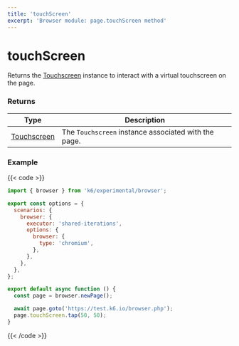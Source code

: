 ```yaml
---
title: 'touchScreen'
excerpt: 'Browser module: page.touchScreen method'
---
```


# touchScreen

Returns the [Touchscreen](https://grafana.com/docs/k6/<K6_VERSION>/javascript-api/k6-experimental/browser/touchscreen/) instance to interact with a virtual touchscreen on the page.

### Returns

| Type                                                                | Description                                          |
| ------------------------------------------------------------------- | ---------------------------------------------------- |
| [Touchscreen](https://grafana.com/docs/k6/<K6_VERSION>/javascript-api/k6-experimental/browser/touchscreen/) | The `Touchscreen` instance associated with the page. |

### Example

{{< code >}}

```javascript
import { browser } from 'k6/experimental/browser';

export const options = {
  scenarios: {
    browser: {
      executor: 'shared-iterations',
      options: {
        browser: {
          type: 'chromium',
        },
      },
    },
  },
};

export default async function () {
  const page = browser.newPage();

  await page.goto('https://test.k6.io/browser.php');
  page.touchScreen.tap(50, 50);
}
```

{{< /code >}}
